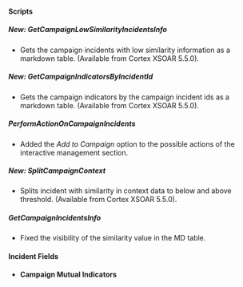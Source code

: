 
#### Scripts
##### New: GetCampaignLowSimilarityIncidentsInfo
- Gets the campaign incidents with low similarity information as a markdown table. (Available from Cortex XSOAR 5.5.0).
##### New: GetCampaignIndicatorsByIncidentId
- Gets the campaign indicators by the campaign incident ids as a markdown table. (Available from Cortex XSOAR 5.5.0).
##### PerformActionOnCampaignIncidents
- Added the *Add to Campaign* option to the possible actions of the interactive management section.
##### New: SplitCampaignContext
- Splits incident with similarity in context data to below and above threshold. (Available from Cortex XSOAR 5.5.0).
##### GetCampaignIncidentsInfo
- Fixed the visibility of the similarity value in the MD table.

#### Incident Fields
- **Campaign Mutual Indicators**